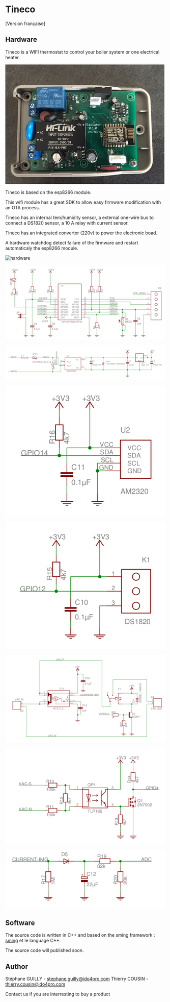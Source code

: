 # Tineco

[](https://github.com/ido4pro/tineco/blob/master/LISEZMOI.md) [Version française]

## Hardware


Tineco is a WIFI thermostat to control your boiler system or one electrical heater.

![electronic board](images/electronic-board-small.png)

Tineco is based on the esp8266 module. 

This wifi module has a great SDK to allow easy firmware modification with an OTA process.

Tineco has an internal tem/humidity sensor, a external one-wire bus to connect a DS1820 sensor, a 10 A relay with current sensor.

Tineco has an integrated convertor (220v) to power the electronic boad.

A hardware watchdog detect failure of the firmware and restart automaticaly the esp8266 module.

![hardware](images/tineco-hardware.png)

![esp8266](images/esp8266-core.png)

![power](images/power-AC-DC.png)

![temperature humidity sensor](images/tem-hum-sensor.png)

![one wire bus](images/one-wire-bus.png)

![relay with current sensor](images/relay-with-current-sensor.png)

![power](images/zero-detection.png)

![power](images/current-input.png)


## Software

The source code is written in C++ and based on the sming framework : [sming](https://github.com/SmingHub) et le language C++. 

The source code will published soon.

## Author

Stéphane GUILLY - stephane.guilly@ido4pro.com
Thierry COUSIN - thierry.cousin@ido4pro.com

Contact us if you are interresting to buy a product






 
 
 




